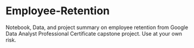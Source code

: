 # Employee-Retention
Notebook, Data, and project summary on employee retention from Google Data Analyst Professional Certificate capstone project.
Use at your own risk.
